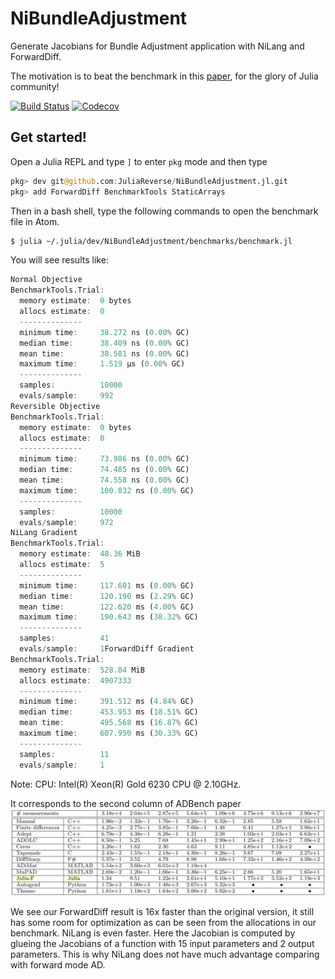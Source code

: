 # NiBundleAdjustment

Generate Jacobians for Bundle Adjustment application with NiLang and ForwardDiff.

The motivation is to beat the benchmark in this [paper](https://arxiv.org/abs/1807.10129), for the glory of Julia community!

[![Build Status](https://travis-ci.com/JuliaReverse/NiBundleAdjustment.jl.svg?branch=master)](https://travis-ci.com/JuliaReverse/NiBundleAdjustment.jl)
[![Codecov](https://codecov.io/gh/JuliaReverse/NiBundleAdjustment.jl/branch/master/graph/badge.svg)](https://codecov.io/gh/JuliaReverse/NiBundleAdjustment.jl)

## Get started!

Open a Julia REPL and type `]` to enter `pkg` mode and then type
```julia pkg
pkg> dev git@github.com:JuliaReverse/NiBundleAdjustment.jl.git
pkg> add ForwardDiff BenchmarkTools StaticArrays
```

Then in a bash shell, type the following commands to open the benchmark file in Atom.
```bash
$ julia ~/.julia/dev/NiBundleAdjustment/benchmarks/benchmark.jl
```

You will see results like:
```julia repl
Normal Objective
BenchmarkTools.Trial: 
  memory estimate:  0 bytes
  allocs estimate:  0
  --------------
  minimum time:     38.272 ns (0.00% GC)
  median time:      38.409 ns (0.00% GC)
  mean time:        38.581 ns (0.00% GC)
  maximum time:     1.519 μs (0.00% GC)
  --------------
  samples:          10000
  evals/sample:     992
Reversible Objective
BenchmarkTools.Trial: 
  memory estimate:  0 bytes
  allocs estimate:  0
  --------------
  minimum time:     73.986 ns (0.00% GC)
  median time:      74.485 ns (0.00% GC)
  mean time:        74.558 ns (0.00% GC)
  maximum time:     100.832 ns (0.00% GC)
  --------------
  samples:          10000
  evals/sample:     972
NiLang Gradient
BenchmarkTools.Trial: 
  memory estimate:  48.36 MiB
  allocs estimate:  5
  --------------
  minimum time:     117.601 ms (0.00% GC)
  median time:      120.190 ms (2.29% GC)
  mean time:        122.620 ms (4.00% GC)
  maximum time:     190.643 ms (38.32% GC)
  --------------
  samples:          41
  evals/sample:     1ForwardDiff Gradient
BenchmarkTools.Trial: 
  memory estimate:  528.84 MiB
  allocs estimate:  4907333
  --------------
  minimum time:     391.512 ms (4.84% GC)
  median time:      453.953 ms (18.51% GC)
  mean time:        495.568 ms (16.87% GC)
  maximum time:     607.950 ms (30.33% GC)
  --------------
  samples:          11
  evals/sample:     1
```

Note: CPU: Intel(R) Xeon(R) Gold 6230 CPU @ 2.10GHz.

It corresponds to the second column of ADBench paper
![ADBench](benchmarks/adbench.png)

We see our ForwardDiff result is 16x faster than the original version, it still has some room for optimization as can be seen from the allocations in our benchmark.
NiLang is even faster. Here the Jacobian is computed by glueing the Jacobians of a function with 15 input parameters and 2 output parameters. This is why NiLang does not have much advantage comparing with forward mode AD.
